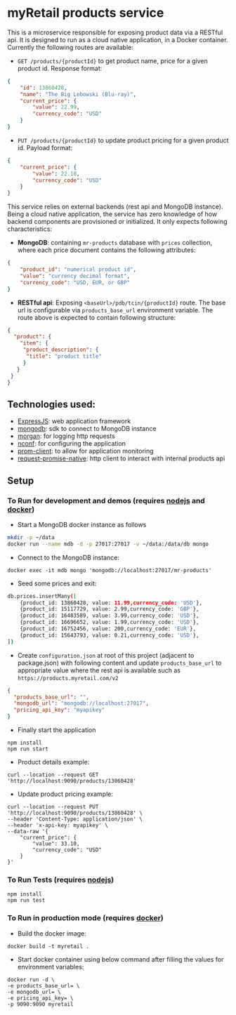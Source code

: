 # myRetail products service

This is a microservice responsible for exposing product data via a RESTful api. It is designed to run as a cloud native application, in a Docker container. Currently the following routes are available:

* `GET /products/{productId}` to get product name, price for a given product id. Response format:
```json
{
    "id": 13860428,
    "name": "The Big Lebowski (Blu-ray)",
    "current_price": {
        "value": 22.99,
        "currency_code": "USD"
    }
}
```

* `PUT /products/{productId}` to update product pricing for a given product id. Payload format:
```json
{
    "current_price": {
        "value": 22.10,
        "currency_code": "USD"
    }
}
```

This service relies on external backends (rest api and MongoDB instance). Being a cloud native application, the service has zero knowledge of how backend components are provisioned or initialized. It only expects following
characteristics:

* **MongoDB**: containing `mr-products` database with `prices` collection, where each price document contains
  the following attributes:

```json
{
    "product_id": "numerical product id",
    "value": "currency decimal format",
    "currency_code": "USD, EUR, or GBP"
}
```

* **RESTful api**: Exposing `<baseUrl>/pdb/tcin/{productId}` route. The base url is configurable  via `products_base_url` environment variable. The route above is expected to contain following structure:

```json
{
  "product": {
    "item": {
     "product_description": {
      "title": "product title"
     }
   }
 }
}
```


## Technologies used:

* [ExpressJS](https://expressjs.com/): web application framework
* [mongodb](https://www.npmjs.com/package/mongodb): sdk to connect to MongoDB instance
* [morgan](https://www.npmjs.com/package/morgan): for logging http requests
* [nconf](https://www.npmjs.com/package/nconf): for configuring the application
* [prom-client](https://www.npmjs.com/package/prom-client): to allow for application monitoring
* [request-promise-native](https://www.npmjs.com/package/request-promise-native): http client to interact with internal products api


## Setup

### To Run for development and demos (requires [nodejs](https://nodejs.org/) and [docker](https://www.docker.com/products/docker-desktop))

* Start a MongoDB docker instance as follows
```bash
mkdir -p ~/data
docker run --name mdb -d -p 27017:27017 -v ~/data:/data/db mongo
```

* Connect to the MongoDB instance:
```
docker exec -it mdb mongo 'mongodb://localhost:27017/mr-products'
```
* Seed some prices and exit:
```bash
db.prices.insertMany([
    {product_id: 13860428, value: 11.99,currency_code: 'USD'},
    {product_id: 15117729, value: 2.99,currency_code: 'GBP'},
    {product_id: 16483589, value: 3.99,currency_code: 'USD'},
    {product_id: 16696652, value: 1.99,currency_code: 'USD'},
    {product_id: 16752456, value: 200,currency_code: 'EUR'},
    {product_id: 15643793, value: 0.21,currency_code: 'USD'},
])
```
* Create `configuration.json` at root of this project (adjacent to package.json) with following content and update
  `products_base_url` to appropriate value where the rest api is available such as `https://products.myretail.com/v2`

```json
{
  "products_base_url": "",
  "mongodb_url": "mongodb://localhost:27017",
  "pricing_api_key": "myapikey"
}
```

* Finally start the application
```
npm install
npm run start
```

* Product details example:

```
curl --location --request GET 'http://localhost:9090/products/13860428'
```

* Update product pricing example:

```
curl --location --request PUT 'http://localhost:9090/products/13860428' \
--header 'Content-Type: application/json' \
--header 'x-api-key: myapikey' \
--data-raw '{
    "current_price": {
        "value": 33.10,
        "currency_code": "USD"
    }
}'
```

### To Run Tests (requires [nodejs](https://nodejs.org/))
```
npm install
npm run test
```

### To Run in production mode (requires [docker](https://www.docker.com/products/docker-desktop))
* Build the docker image:
```
docker build -t myretail .
```

* Start docker container using below command after filling the values for environment variables:

```
docker run -d \
-e products_base_url= \
-e mongodb_url= \
-e pricing_api_key= \
-p 9090:9090 myretail
```

